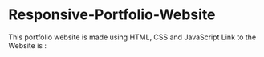 # Responsive-Portfolio-Website
This portfolio website is made using HTML, CSS and JavaScript 
Link to the Website is : 
